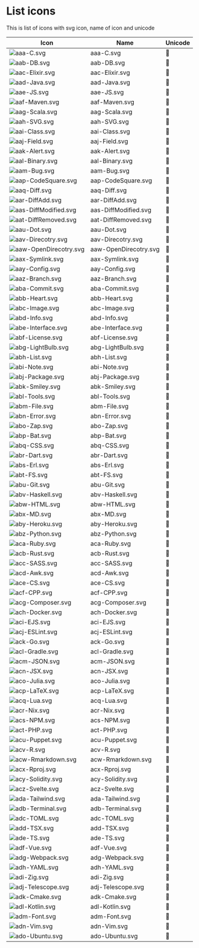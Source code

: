 # List icons

This is list of icons with svg icon, name of icon and unicode

| Icon | Name | Unicode |
| ---- | ---- | ------- |
| ![aaa-C.svg](./icons//Mfizz/aaa-C.svg) | aaa-C.svg |  |
| ![aab-DB.svg](./icons//Mfizz/aab-DB.svg) | aab-DB.svg |  |
| ![aac-Elixir.svg](./icons//Mfizz/aac-Elixir.svg) | aac-Elixir.svg |  |
| ![aad-Java.svg](./icons//Mfizz/aad-Java.svg) | aad-Java.svg |  |
| ![aae-JS.svg](./icons//Mfizz/aae-JS.svg) | aae-JS.svg |  |
| ![aaf-Maven.svg](./icons//Mfizz/aaf-Maven.svg) | aaf-Maven.svg |  |
| ![aag-Scala.svg](./icons//Mfizz/aag-Scala.svg) | aag-Scala.svg |  |
| ![aah-SVG.svg](./icons//Mfizz/aah-SVG.svg) | aah-SVG.svg |  |
| ![aai-Class.svg](./icons//Nonicons/aai-Class.svg) | aai-Class.svg |  |
| ![aaj-Field.svg](./icons//Nonicons/aaj-Field.svg) | aaj-Field.svg |  |
| ![aak-Alert.svg](./icons//Octicons/aak-Alert.svg) | aak-Alert.svg |  |
| ![aal-Binary.svg](./icons//Octicons/aal-Binary.svg) | aal-Binary.svg |  |
| ![aam-Bug.svg](./icons//Octicons/aam-Bug.svg) | aam-Bug.svg |  |
| ![aap-CodeSquare.svg](./icons//Octicons/aap-CodeSquare.svg) | aap-CodeSquare.svg |  |
| ![aaq-Diff.svg](./icons//Octicons/aaq-Diff.svg) | aaq-Diff.svg |  |
| ![aar-DiffAdd.svg](./icons//Octicons/aar-DiffAdd.svg) | aar-DiffAdd.svg |  |
| ![aas-DiffModified.svg](./icons//Octicons/aas-DiffModified.svg) | aas-DiffModified.svg |  |
| ![aat-DiffRemoved.svg](./icons//Octicons/aat-DiffRemoved.svg) | aat-DiffRemoved.svg |  |
| ![aau-Dot.svg](./icons//Octicons/aau-Dot.svg) | aau-Dot.svg |  |
| ![aav-Direcotry.svg](./icons//Octicons/aav-Direcotry.svg) | aav-Direcotry.svg |  |
| ![aaw-OpenDirecotry.svg](./icons//Octicons/aaw-OpenDirecotry.svg) | aaw-OpenDirecotry.svg |  |
| ![aax-Symlink.svg](./icons//Octicons/aax-Symlink.svg) | aax-Symlink.svg |  |
| ![aay-Config.svg](./icons//Octicons/aay-Config.svg) | aay-Config.svg |  |
| ![aaz-Branch.svg](./icons//Octicons/aaz-Branch.svg) | aaz-Branch.svg |  |
| ![aba-Commit.svg](./icons//Octicons/aba-Commit.svg) | aba-Commit.svg |  |
| ![abb-Heart.svg](./icons//Octicons/abb-Heart.svg) | abb-Heart.svg |  |
| ![abc-Image.svg](./icons//Octicons/abc-Image.svg) | abc-Image.svg |  |
| ![abd-Info.svg](./icons//Octicons/abd-Info.svg) | abd-Info.svg |  |
| ![abe-Interface.svg](./icons//Octicons/abe-Interface.svg) | abe-Interface.svg |  |
| ![abf-License.svg](./icons//Octicons/abf-License.svg) | abf-License.svg |  |
| ![abg-LightBulb.svg](./icons//Octicons/abg-LightBulb.svg) | abg-LightBulb.svg |  |
| ![abh-List.svg](./icons//Octicons/abh-List.svg) | abh-List.svg |  |
| ![abi-Note.svg](./icons//Octicons/abi-Note.svg) | abi-Note.svg |  |
| ![abj-Package.svg](./icons//Octicons/abj-Package.svg) | abj-Package.svg |  |
| ![abk-Smiley.svg](./icons//Octicons/abk-Smiley.svg) | abk-Smiley.svg |  |
| ![abl-Tools.svg](./icons//Octicons/abl-Tools.svg) | abl-Tools.svg |  |
| ![abm-File.svg](./icons//Octicons/abm-File.svg) | abm-File.svg |  |
| ![abn-Error.svg](./icons//Octicons/abn-Error.svg) | abn-Error.svg |  |
| ![abo-Zap.svg](./icons//Octicons/abo-Zap.svg) | abo-Zap.svg |  |
| ![abp-Bat.svg](./icons//Devicons/abp-Bat.svg) | abp-Bat.svg |  |
| ![abq-CSS.svg](./icons//Devicons/abq-CSS.svg) | abq-CSS.svg |  |
| ![abr-Dart.svg](./icons//Devicons/abr-Dart.svg) | abr-Dart.svg |  |
| ![abs-Erl.svg](./icons//Devicons/abs-Erl.svg) | abs-Erl.svg |  |
| ![abt-FS.svg](./icons//Devicons/abt-FS.svg) | abt-FS.svg |  |
| ![abu-Git.svg](./icons//Devicons/abu-Git.svg) | abu-Git.svg |  |
| ![abv-Haskell.svg](./icons//Devicons/abv-Haskell.svg) | abv-Haskell.svg |  |
| ![abw-HTML.svg](./icons//Devicons/abw-HTML.svg) | abw-HTML.svg |  |
| ![abx-MD.svg](./icons//Devicons/abx-MD.svg) | abx-MD.svg |  |
| ![aby-Heroku.svg](./icons//Devicons/aby-Heroku.svg) | aby-Heroku.svg |  |
| ![abz-Python.svg](./icons//Devicons/abz-Python.svg) | abz-Python.svg |  |
| ![aca-Ruby.svg](./icons//Devicons/aca-Ruby.svg) | aca-Ruby.svg |  |
| ![acb-Rust.svg](./icons//Devicons/acb-Rust.svg) | acb-Rust.svg |  |
| ![acc-SASS.svg](./icons//Devicons/acc-SASS.svg) | acc-SASS.svg |  |
| ![acd-Awk.svg](./icons//File-Icons/acd-Awk.svg) | acd-Awk.svg |  |
| ![ace-CS.svg](./icons//File-Icons/ace-CS.svg) | ace-CS.svg |  |
| ![acf-CPP.svg](./icons//File-Icons/acf-CPP.svg) | acf-CPP.svg |  |
| ![acg-Composer.svg](./icons//File-Icons/acg-Composer.svg) | acg-Composer.svg |  |
| ![ach-Docker.svg](./icons//File-Icons/ach-Docker.svg) | ach-Docker.svg |  |
| ![aci-EJS.svg](./icons//File-Icons/aci-EJS.svg) | aci-EJS.svg |  |
| ![acj-ESLint.svg](./icons//File-Icons/acj-ESLint.svg) | acj-ESLint.svg |  |
| ![ack-Go.svg](./icons//File-Icons/ack-Go.svg) | ack-Go.svg |  |
| ![acl-Gradle.svg](./icons//File-Icons/acl-Gradle.svg) | acl-Gradle.svg |  |
| ![acm-JSON.svg](./icons//File-Icons/acm-JSON.svg) | acm-JSON.svg |  |
| ![acn-JSX.svg](./icons//File-Icons/acn-JSX.svg) | acn-JSX.svg |  |
| ![aco-Julia.svg](./icons//File-Icons/aco-Julia.svg) | aco-Julia.svg |  |
| ![acp-LaTeX.svg](./icons//File-Icons/acp-LaTeX.svg) | acp-LaTeX.svg |  |
| ![acq-Lua.svg](./icons//File-Icons/acq-Lua.svg) | acq-Lua.svg |  |
| ![acr-Nix.svg](./icons//File-Icons/acr-Nix.svg) | acr-Nix.svg |  |
| ![acs-NPM.svg](./icons//File-Icons/acs-NPM.svg) | acs-NPM.svg |  |
| ![act-PHP.svg](./icons//File-Icons/act-PHP.svg) | act-PHP.svg |  |
| ![acu-Puppet.svg](./icons//File-Icons/acu-Puppet.svg) | acu-Puppet.svg |  |
| ![acv-R.svg](./icons//File-Icons/acv-R.svg) | acv-R.svg |  |
| ![acw-Rmarkdown.svg](./icons//File-Icons/acw-Rmarkdown.svg) | acw-Rmarkdown.svg |  |
| ![acx-Rproj.svg](./icons//File-Icons/acx-Rproj.svg) | acx-Rproj.svg |  |
| ![acy-Solidity.svg](./icons//File-Icons/acy-Solidity.svg) | acy-Solidity.svg |  |
| ![acz-Svelte.svg](./icons//File-Icons/acz-Svelte.svg) | acz-Svelte.svg |  |
| ![ada-Tailwind.svg](./icons//File-Icons/ada-Tailwind.svg) | ada-Tailwind.svg |  |
| ![adb-Terminal.svg](./icons//File-Icons/adb-Terminal.svg) | adb-Terminal.svg |  |
| ![adc-TOML.svg](./icons//File-Icons/adc-TOML.svg) | adc-TOML.svg |  |
| ![add-TSX.svg](./icons//File-Icons/add-TSX.svg) | add-TSX.svg |  |
| ![ade-TS.svg](./icons//File-Icons/ade-TS.svg) | ade-TS.svg |  |
| ![adf-Vue.svg](./icons//File-Icons/adf-Vue.svg) | adf-Vue.svg |  |
| ![adg-Webpack.svg](./icons//File-Icons/adg-Webpack.svg) | adg-Webpack.svg |  |
| ![adh-YAML.svg](./icons//File-Icons/adh-YAML.svg) | adh-YAML.svg |  |
| ![adi-Zig.svg](./icons//File-Icons/adi-Zig.svg) | adi-Zig.svg |  |
| ![adj-Telescope.svg](./icons//Octicons/adj-Telescope.svg) | adj-Telescope.svg |  |
| ![adk-Cmake.svg](./icons//File-Icons/adk-Cmake.svg) | adk-Cmake.svg |  |
| ![adl-Kotlin.svg](./icons//File-Icons/adl-Kotlin.svg) | adl-Kotlin.svg |  |
| ![adm-Font.svg](./icons//File-Icons/adm-Font.svg) | adm-Font.svg |  |
| ![adn-Vim.svg](./icons//Devicons/adn-Vim.svg) | adn-Vim.svg |  |
| ![ado-Ubuntu.svg](./icons//Mfizz/ado-Ubuntu.svg) | ado-Ubuntu.svg |  |
